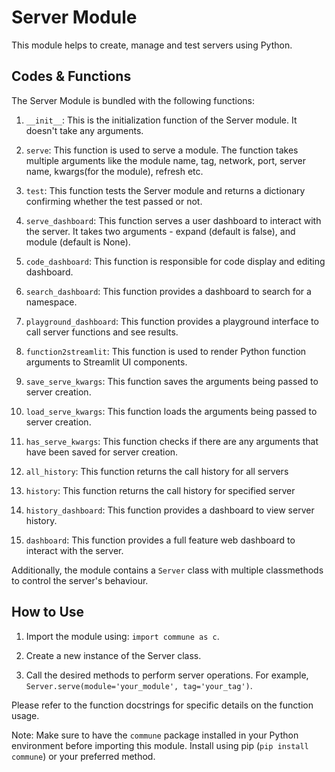 # Server Module

This module helps to create, manage and test servers using Python.

## Codes & Functions

The Server Module is bundled with the following functions:

1. `__init__`: This is the initialization function of the Server module. It doesn't take any arguments.

2. `serve`: This function is used to serve a module. The function takes multiple arguments like the module name, tag, network, port, server name, kwargs(for the module), refresh etc.

3. `test`: This function tests the Server module and returns a dictionary confirming whether the test passed or not.

4. `serve_dashboard`: This function serves a user dashboard to interact with the server. It takes two arguments - expand (default is false), and module (default is None). 

5. `code_dashboard`: This function is responsible for code display and editing dashboard.

6. `search_dashboard`: This function provides a dashboard to search for a namespace.

7. `playground_dashboard`: This function provides a playground interface to call server functions and see results.

8. `function2streamlit`: This function is used to render Python function arguments to Streamlit UI components. 

9. `save_serve_kwargs`: This function saves the arguments being passed to server creation.

10. `load_serve_kwargs`: This function loads the arguments being passed to server creation.

11. `has_serve_kwargs`:  This function checks if there are any arguments that have been saved for server creation.

12. `all_history`: This function returns the call history for all servers

13. `history`: This function returns the call history for specified server

14. `history_dashboard`: This function provides a dashboard to view server history.

15. `dashboard`: This function provides a full feature web dashboard to interact with the server.

Additionally, the module contains a `Server` class with multiple classmethods to control the server's behaviour.

## How to Use

1. Import the module using: `import commune as c`.

2. Create a new instance of the Server class.

3. Call the desired methods to perform server operations. For example, `Server.serve(module='your_module', tag='your_tag')`.

Please refer to the function docstrings for specific details on the function usage.

Note: Make sure to have the `commune` package installed in your Python environment before importing this module. Install using pip (`pip install commune`) or your preferred method.